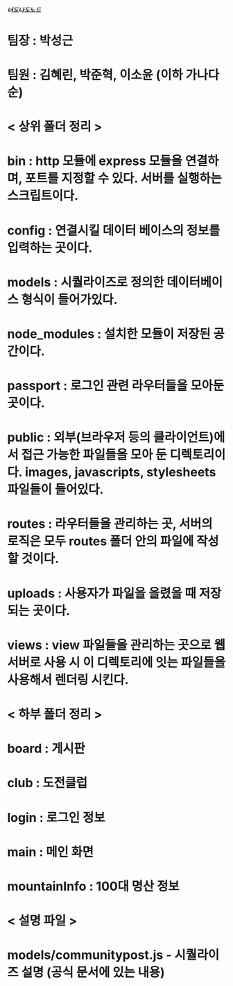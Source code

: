 ##### 너도나도노드 #####

# 팀장 : 박성근
# 팀원 : 김혜린, 박준혁, 이소윤 (이하 가나다순)


# < 상위 폴더 정리 > 
# bin : http 모듈에 express 모듈을 연결하며, 포트를 지정할 수 있다. 서버를 실행하는 스크립트이다.
# config : 연결시킬 데이터 베이스의 정보를 입력하는 곳이다.
# models : 시퀄라이즈로 정의한 데이터베이스 형식이 들어가있다.
# node_modules : 설치한 모듈이 저장된 공간이다.
# passport : 로그인 관련 라우터들을 모아둔 곳이다.
# public : 외부(브라우저 등의 클라이언트)에서 접근 가능한 파일들을 모아 둔 디렉토리이다. images, javascripts, stylesheets 파일들이 들어있다.
# routes : 라우터들을 관리하는 곳, 서버의 로직은 모두 routes 폴더 안의 파일에 작성할 것이다.
# uploads : 사용자가 파일을 올렸을 때 저장되는 곳이다.
# views : view 파일들을 관리하는 곳으로 웹서버로 사용 시 이 디렉토리에 잇는 파일들을 사용해서 렌더링 시킨다.


# < 하부 폴더 정리 >
# board : 게시판
# club : 도전클럽
# login : 로그인 정보
# main : 메인 화면
# mountainInfo : 100대 명산 정보
#


# < 설명 파일 >
# models/communitypost.js - 시퀄라이즈 설명 (공식 문서에 있는 내용)
# 
# 
# 